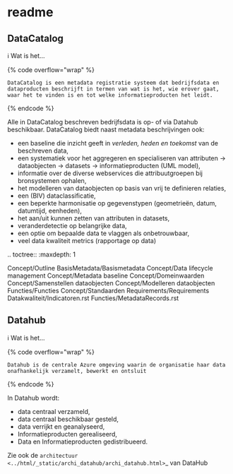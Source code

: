 # readme

## DataCatalog

:information_source: Wat is het...

{% code overflow="wrap" %}
```
DataCatalog is een metadata registratie systeem dat bedrijfsdata en dataproducten beschrijft in termen van wat is het, wie erover gaat, waar het te vinden is en tot welke informatieproducten het leidt.
```
{% endcode %}

Alle in DataCatalog beschreven bedrijfsdata is op- of via Datahub beschikbaar. DataCatalog biedt naast metadata beschrijvingen ook:

* een baseline die inzicht geeft in _verleden, heden en toekomst_ van de beschreven data,
* een systematiek voor het aggregeren en specialiseren van attributen -> dataobjecten -> datasets -> informatieproducten (UML model),
* informatie over de diverse webservices die attribuutgroepen bij bronsystemen ophalen,
* het modelleren van dataobjecten op basis van vrij te definieren relaties,
* een (BIV) dataclassificatie,
* een beperkte harmonisatie op gegevenstypen (geometrieën, datum, datumtijd, eenheden),
* het aan/uit kunnen zetten van attributen in datasets,
* veranderdetectie op belangrijke data,
* een optie om bepaalde data te vlaggen als onbetrouwbaar,
* veel data kwaliteit metrics (rapportage op data)

.. toctree:: :maxdepth: 1

Concept/Outline BasisMetadata/Basismetadata Concept/Data lifecycle management Concept/Metadata baseline Concept/Domeinwaarden Concept/Samenstellen dataobjecten Concept/Modelleren dataobjecten Functies/Functies Concept/Standaarden Requirements/Requirements Datakwaliteit/Indicatoren.rst Functies/MetadataRecords.rst

## Datahub

:information_source: Wat is het...

{% code overflow="wrap" %}
```
Datahub is de centrale Azure omgeving waarin de organisatie haar data onafhankelijk verzamelt, bewerkt en ontsluit
```
{% endcode %}

In Datahub wordt:

* data centraal verzameld,
* data centraal beschikbaar gesteld,
* data verrijkt en geanalyseerd,
* Informatieproducten gerealiseerd,
* Data en Informatieproducten gedistribueerd.

Zie ook de `architectuur <../html/_static/archi_datahub/archi_datahub.html>`\_ van DataHub
